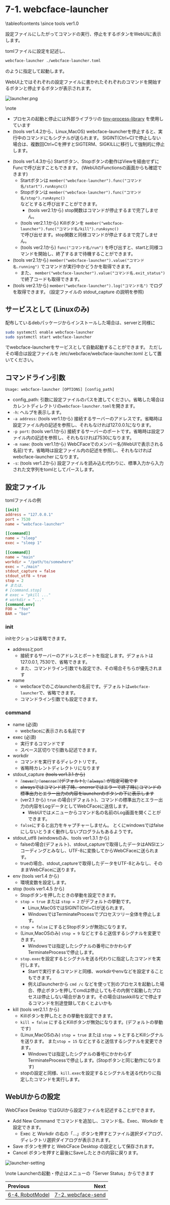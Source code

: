 # 7-1. webcface-launcher

\tableofcontents
\since tools ver1.0

設定ファイルにしたがってコマンドの実行、停止をするボタンをWebUIに表示します。

tomlファイルに設定を記述し、
```sh
webcface-launcher ./webcface-launcher.toml
```
のように指定して起動します。

WebUI上ではそれぞれの設定ファイルに書かれたそれぞれのコマンドを開始するボタンと停止するボタンが表示されます。

![launcher.png](https://github.com/na-trium-144/webcface/raw/main/docs/images/launcher.png)

\note
* プロセスの起動と停止には外部ライブラリの [tiny-process-library](https://gitlab.com/eidheim/tiny-process-library/) を使用しています
* (tools ver1.4.2から、Linux,MacOS) webcface-launcherを停止すると、実行中のコマンドにもシグナルが送られます。
SIGINT(Ctrl+C)で停止しない場合は、複数回Ctrl+Cを押すとSIGTERM、SIGKILLに移行して強制的に停止します。

<span></span>

* (tools ver1.4.3から) Startボタン、Stopボタンの動作はViewを経由せずにFuncで呼び出すこともできます。
(WebUIのFunctionsの画面からも確認できます)
    * Startボタンは `member("webcface-launcher").func("コマンド名/start").runAsync()`
    * Stopボタンは `member("webcface-launcher").func("コマンド名/stop").runAsync()`  
    などとすると呼び出すことができます。
        * (tools ver2.1から) stop関数はコマンドが停止するまで完了しません。
    * (tools ver2.1.1から) Killボタンを `member("webcface-launcher").func("コマンド名/kill").runAsync()`  
    で呼び出せます。stop関数と同様コマンドが停止するまで完了しません。
    * (tools ver2.1から) `func("コマンド名/run")` を呼び出すと、startと同様コマンドを開始し、終了するまで待機することができます。
* (tools ver2.1から) `member("webcface-launcher").value("コマンド名.running")` でコマンドが実行中かどうかを取得できます。
    * また、 `member("webcface-launcher").value("コマンド名.exit_status")` で終了コードも取得できます。
* (tools ver2.1から) `member("webcface-launcher").log("コマンド名")` でログを取得できます。
(設定ファイルの stdout_capture の説明を参照)

## サービスとして (Linuxのみ)
配布しているdebパッケージからインストールした場合は、serverと同様に
```sh
sudo systemctl enable webcface-launcher
sudo systemctl start webcface-launcher
```
でwebcface-launcherをサービスとして自動起動することができます。
ただしその場合は設定ファイルを /etc/webcface/webcface-launcher.toml として置いてください。

## コマンドライン引数
```
Usage: webcface-launcher [OPTIONS] [config_path]
```
* config_path: 引数に設定ファイルのパスを渡してください。省略した場合はカレントディレクトリの`webcface-launcher.toml`を開きます。
* `-h`: ヘルプを表示します。
* `-a address`:  (tools ver1.1から) 接続するサーバーのアドレスです。省略時は設定ファイル内の記述を参照し、それもなければ127.0.0.1になります。
* `-p port`:  (tools ver1.1から) 接続するサーバーのポートです。省略時は設定ファイル内の記述を参照し、それもなければ7530になります。
* `-m name`:  (tools ver1.1から) WebCFaceでのメンバー名(WebUIで表示される名前)です。省略時は設定ファイル内の記述を参照し、それもなければ webcface-launcher になります。
* `-s`: (tools ver1.2から) 設定ファイルを読み込む代わりに、標準入力から入力された文字列をtomlとしてパースします。

## 設定ファイル
tomlファイルの例

```toml
[init]
address = "127.0.0.1"
port = 7530
name = "webcface-launcher"
 
[[command]]
name = "sleep"
exec = "sleep 1"
 
[[command]]
name = "main"
workdir = "/path/to/somewhere"
exec = "./main"
stdout_capture = false
stdout_utf8 = true
stop = 2
# または、
# [command.stop]
# exec = "pkill ..."
# workdir = "..."
[command.env]
FOO = "foo"
BAR = "bar"
```

### init
initセクションは省略できます。

* addressとport
    * 接続するサーバーのアドレスとポートを指定します。デフォルトは127.0.0.1, 7530で、省略できます。
    * また、コマンドライン引数でも設定でき、その場合そちらが優先されます
* name
    * webcfaceでのこのlauncherの名前です。デフォルトは`webcface-launcher`で、省略できます。
    * コマンドライン引数でも設定できます。

### command
* name (必須)
    * webcfaceに表示される名前です
* exec (必須)
    * 実行するコマンドです
    * スペース区切りで引数も記述できます。
* workdir
    * コマンドを実行するディレクトリです。
    * 省略時カレントディレクトリになります
* stdout_capture <del>(tools ver1.3.1 から)</del>
    * <del>`"never"`, `"onerror"`(デフォルト), `"always"` が指定可能です</del>
    * <del>alwaysではコマンド終了時、onerrorではエラーで終了時にコマンドの標準出力とエラー出力の内容をlauncherのボタンの下に表示します</del>
    * (ver2.1 から) `true` の場合(デフォルト)、コマンドの標準出力とエラー出力の内容をLogデータとしてWebCFaceに送信します。
        * WebUIではメニューからコマンド名の名前のLog画面を開くことができます。
    * `false`にすると出力をキャプチャーしません。
    とくにwindowsではfalseにしないとうまく動作しないプログラムもあるようです。
* stdout_utf8 (windowsのみ、tools ver1.3.1 から)
    * falseの場合(デフォルト)、stdout_captureで取得したデータはANSIエンコーディングとみなし、UTF-8に変換してからWebCFaceに送られます。
    * trueの場合、stdout_captureで取得したデータをUTF-8とみなし、そのままWebCFaceに送ります。
* env (tools ver1.4 から)
    * 環境変数を設定します。
* stop (tools ver1.4.5 から)
    * Stopボタンを押したときの挙動を設定できます。
    * `stop = true` または `stop = 2` がデフォルトの挙動です。
        * Linux,MacOSではSIGINT(Ctrl+C)が送られます。
        * WindowsではTerminateProcessでプロセスツリー全体を停止します。
    * `stop = false` にするとStopボタンが無効になります。
    * (Linux,MacOSのみ) `stop = 9` などとすると送信するシグナルを変更できます。
        * Windowsでは指定したシグナルの番号にかかわらずTerminateProcessで停止します。
    * `stop.exec`を設定するとシグナルを送る代わりに指定したコマンドを実行します。
        * Startで実行するコマンドと同様、workdirやenvなどを設定することもできます。
        * 例えばlauncherから `cmd /c` などを使って別のプロセスを起動した場合、停止ボタンを押してcmdは停止してもその内側で起動したプロセスは停止しない場合があります。その場合はtaskkillなどで停止するコマンドを別途登録しておくとよいかも
* kill (tools ver2.1.1 から)
    * Killボタンを押したときの挙動を設定できます。
    * `kill = false` にするとKillボタンが無効になります。(デフォルトの挙動です)
    * (Linux,MacOSのみ) `stop = true` または `stop = 9` とするとKillシグナルを送ります。
    また`stop = 15` などとすると送信するシグナルを変更できます。
        * Windowsでは指定したシグナルの番号にかかわらずTerminateProcessで停止します。(Stopボタンと同じ動作になります)
    * stopの設定と同様、`kill.exec`を設定するとシグナルを送る代わりに指定したコマンドを実行します。

## WebUIからの設定
WebCFace Desktop ではGUIから設定ファイルを記述することができます。

* Add New Command でコマンドを追加し、コマンド名、Exec、Workdir を設定できます。
    * Exec と Workdir の右の「...」ボタンを押すとファイル選択ダイアログ、ディレクトリ選択ダイアログが表示されます。
* Save ボタンを押すと WebCFace Desktop の設定として保存されます。
* Cancel ボタンを押すと最後にSaveしたときの内容に戻ります。

![launcher-setting](https://github.com/na-trium-144/webcface/raw/main/docs/images/launcher-setting.png)

\note Launcherの起動・停止はメニューの「Server Status」からできます

<div class="section_buttons">

| Previous |     Next |
|:---------|---------:|
| [6-4. RobotModel](64_robot_model.md) | [7-2. webcface-send](72_send.md) |

</div>
